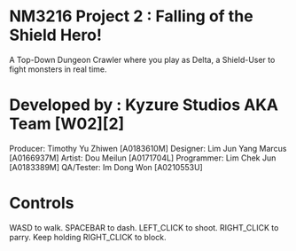 # NM3216 Project 2 : Falling of the Shield Hero!

A Top-Down Dungeon Crawler where you play as Delta, a Shield-User to fight monsters in real time.

# Developed by : Kyzure Studios AKA Team [W02][2]
Producer: Timothy Yu Zhiwen [A0183610M]
Designer: Lim Jun Yang Marcus [A0166937M]
Artist: Dou Meilun [A0171704L]
Programmer: Lim Chek Jun [A0183389M]
QA/Tester: Im Dong Won [A0210553U]

# Controls

WASD to walk.
SPACEBAR to dash.
LEFT_CLICK to shoot.
RIGHT_CLICK to parry.
Keep holding RIGHT_CLICK to block.